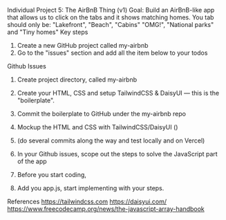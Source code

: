 Individual Project 5: The AirBnB Thing (v1)
Goal:
  Build an AirBnB-like app that allows us to click on the tabs and it shows matching homes.
  You tab should only be: "Lakefront", "Beach", "Cabins" "OMG!", "National parks" and "Tiny homes"
Key steps
  1. Create a new GitHub project called my-airbnb
  2. Go to the "issues" section and add all the item below to your todos

Github Issues
  1. Create project directory, called my-airbnb
  2. Create your HTML, CSS and setup TailwindCSS & DaisyUI — this is the "boilerplate".

  3. Commit the boilerplate to GitHub under the my-airbnb repo

  4. Mockup the HTML and CSS with TailwindCSS/DaisyUI ()

  5. (do several commits along the way and test locally and on Vercel)

  6. In your Github issues, scope out the steps to solve the JavaScript part of the app

  7. Before you start coding,

  8. Add you app.js, start implementing with your steps.

References
https://tailwindcss.com
https://daisyui.com/
https://www.freecodecamp.org/news/the-javascript-array-handbook
